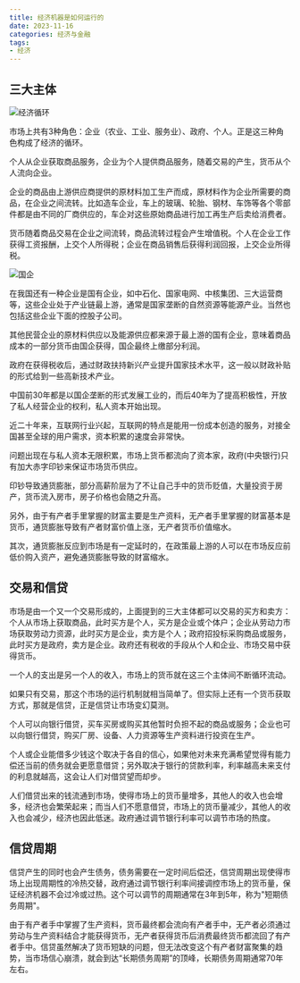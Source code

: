 ```yaml
---
title: 经济机器是如何运行的
date: 2023-11-16
categories: 经济与金融
tags: 
- 经济
---
```


## 三大主体

![经济循环](https://github.com/holmofy/blog.hufeifei.cn/assets/19494806/2ced24e7-40d8-40f2-96b0-53ce7317c974)

市场上共有3种角色：企业（农业、工业、服务业）、政府、个人。正是这三种角色构成了经济的循环。

个人从企业获取商品服务，企业为个人提供商品服务，随着交易的产生，货币从个人流向企业。

企业的商品由上游供应商提供的原材料加工生产而成，原材料作为企业所需要的商品，在企业之间流转。比如造车企业，车上的玻璃、轮胎、钢材、车饰等各个零部件都是由不同的厂商供应的，车企对这些原始商品进行加工再生产后卖给消费者。

货币随着商品交易在企业之间流转，商品流转过程会产生增值税。个人在企业工作获得工资报酬，上交个人所得税；企业在商品销售后获得利润回报，上交企业所得税。

![国企](https://github.com/holmofy/blog.hufeifei.cn/assets/19494806/4fbb24a7-46af-4400-84a0-935e299cb939)

在我国还有一种企业是国有企业，如中石化、国家电网、中核集团、三大运营商等，这些企业处于产业链最上游，通常是国家垄断的自然资源等能源产业。当然也包括这些企业下面的控股子公司。

其他民营企业的原材料供应以及能源供应都来源于最上游的国有企业，意味着商品成本的一部分货币由国企获得，国企最终上缴部分利润。

政府在获得税收后，通过财政扶持新兴产业提升国家技术水平，这一般以财政补贴的形式给到一些高新技术产业。

中国前30年都是以国企垄断的形式发展工业的，而后40年为了提高积极性，开放了私人经营企业的权利，私人资本开始出现。

近二十年来，互联网行业兴起，互联网的特点是能用一份成本创造的服务，对接全国甚至全球的用户需求，资本积累的速度会非常快。

问题出现在与私人资本无限积累，市场上货币都流向了资本家，政府(中央银行)只有加大赤字印钞来保证市场货币供应。

印钞导致通货膨胀，部分高薪阶层为了不让自己手中的货币贬值，大量投资于房产，货币流入房市，房子价格也会随之升高。

另外，由于有产者手里掌握的财富主要是生产资料，无产者手里掌握的财富基本是货币，通货膨胀导致有产者财富价值上涨，无产者货币价值缩水。

其次，通货膨胀反应到市场是有一定延时的，在政策最上游的人可以在市场反应前低价购入资产，避免通货膨胀导致的财富缩水。

## 交易和信贷

市场是由一个又一个交易形成的，上面提到的三大主体都可以交易的买方和卖方：个人从市场上获取商品，此时买方是个人，买方是企业或个体户；企业从劳动力市场获取劳动力资源，此时买方是企业，卖方是个人；政府招投标采购商品或服务，此时买方是政府，卖方是企业。政府还有税收的手段从个人和企业、市场交易中获得货币。

一个人的支出是另一个人的收入，市场上的货币就在这三个主体间不断循环流动。

如果只有交易，那这个市场的运行机制就相当简单了。但实际上还有一个货币获取方式，那就是信贷，正是信贷让市场变幻莫测。

个人可以向银行借贷，买车买房或购买其他暂时负担不起的商品或服务；企业也可以向银行借贷，购买厂房、设备、人力资源等生产资料进行投资在生产。

个人或企业能借多少钱这个取决于各自的信心，如果他对未来充满希望觉得有能力偿还当前的债务就会更愿意借贷；另外取决于银行的贷款利率，利率越高未来支付的利息就越高，这会让人们对借贷望而却步。

人们借贷出来的钱流通到市场，使得市场上的货币量增多，其他人的收入也会增多，经济也会繁荣起来；而当人们不愿意借贷，市场上的货币量减少，其他人的收入也会减少，经济也因此低迷。政府通过调节银行利率可以调节市场的热度。

## 信贷周期

信贷产生的同时也会产生债务，债务需要在一定时间后偿还，信贷周期出现使得市场上出现周期性的冷热交替，政府通过调节银行利率间接调控市场上的货币量，保证经济机器不会过冷或过热。这个可以调节的周期通常在3年到5年，称为"短期债务周期"。

由于有产者手中掌握了生产资料，货币最终都会流向有产者手中，无产者必须通过劳动与生产资料结合才能获得货币，无产者获得货币后消费最终货币都流回了有产者手中。信贷虽然解决了货币短缺的问题，但无法改变这个有产者财富聚集的趋势，当市场信心崩溃，就会到达“长期债务周期”的顶峰，长期债务周期通常70年左右。




